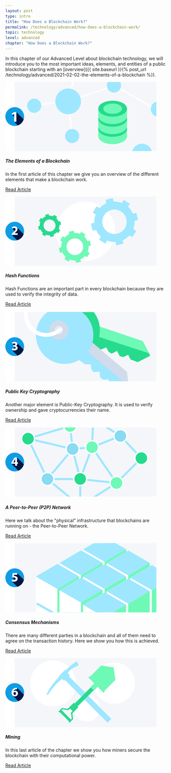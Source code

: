 ```yaml
---
layout: post
type: intro
title: "How Does a Blockchain Work?"
permalink: /technology/advanced/how-does-a-blockchain-work/
topic: technology
level: advanced
chapter: "How Does a Blockchain Work?"
---
```


In this chapter of our Advanced Level about blockchain technology, we will introduce you to the most important ideas, elements, and entities of a public blockchain starting with an [overview]({{ site.baseurl }}{% post_url /technology/advanced/2021-02-02-the-elements-of-a-blockchain %}).


<div class="row mt-5">
    <div class="col-md-3">
        <img src="/assets/post_files/technology/advanced/how-does-a-blockchain-work/elements_of_blockchain.svg" alt="The Elements of a Blockchain" />
    </div>
    <div class="col-md-9">
        <h5 class="intro-article-title">The Elements of a Blockchain</h5>
        <p class="mb-1">
            In the first article of this chapter we give you an overview of the different elements that make a blockchain work.
        </p>
        <p class="mb-0">
            <a class="font-weight-bold" href="{{ site.baseurl }}{% post_url /technology/advanced/2021-02-02-the-elements-of-a-blockchain %}">Read Article</a>
        </p>
    </div>
</div>

<div class="row mt-5">
    <div class="col-md-3">
        <img src="/assets/post_files/technology/advanced/how-does-a-blockchain-work/hash.svg" alt="Hash Functions" />
    </div>
    <div class="col-md-9">
        <h5 class="intro-article-title">Hash Functions</h5>
        <p class="mb-1">
            Hash Functions are an important part in every blockchain because they are used to verify the integrity of data.
        </p>
        <p class="mb-0">
            <a class="font-weight-bold" href="{{ site.baseurl }}{% post_url /technology/advanced/2021-02-03-hash-functions %}">Read Article</a>
        </p>
    </div>
</div>

<div class="row mt-5">
    <div class="col-md-3">
        <img src="/assets/post_files/technology/advanced/how-does-a-blockchain-work/pkc.svg" alt="Public Key Cryptography" />
    </div>
    <div class="col-md-9">
        <h5 class="intro-article-title">Public Key Cryptography</h5>
        <p class="mb-1">
            Another major element is Public-Key Cryptography. It is used to verify ownership and gave cryptocurrencies their name.
        </p>
        <p class="mb-0">
            <a class="font-weight-bold" href="{{ site.baseurl }}{% post_url /technology/advanced/2021-02-04-public-key-cryptography %}">Read Article</a>
        </p>
    </div>
</div>

<div class="row mt-5">
    <div class="col-md-3">
        <img src="/assets/post_files/technology/advanced/how-does-a-blockchain-work/p2p.svg" alt="A Peer-to-Peer (P2P) Network" />
    </div>
    <div class="col-md-9">
        <h5 class="intro-article-title">A Peer-to-Peer (P2P) Network</h5>
        <p class="mb-1">
            Here we talk about the "physical" infrastructure that blockchains are running on - the Peer-to-Peer Network.
        </p>
        <p class="mb-0">
            <a class="font-weight-bold" href="{{ site.baseurl }}{% post_url /technology/advanced/2021-02-05-a-peer-to-peer-p2p-network %}">Read Article</a>
        </p>
    </div>
</div>

<div class="row mt-5">
    <div class="col-md-3">
        <img src="/assets/post_files/technology/advanced/how-does-a-blockchain-work/consensus.svg" alt="Consensus Mechanisms" />
    </div>
    <div class="col-md-9">
        <h5 class="intro-article-title">Consensus Mechanisms</h5>
        <p class="mb-1">
            There are many different parties in a blockchain and all of them need to agree on the transaction history. Here we show you how this is achieved.
        </p>
        <p class="mb-0">
            <a class="font-weight-bold" href="{{ site.baseurl }}{% post_url /technology/advanced/2021-02-06-consensus-mechanisms %}">Read Article</a>
        </p>
    </div>
</div>

<div class="row mt-5">
    <div class="col-md-3">
        <img src="/assets/post_files/technology/advanced/how-does-a-blockchain-work/mining.svg" alt="Mining" />
    </div>
    <div class="col-md-9">
        <h5 class="intro-article-title">Mining</h5>
        <p class="mb-1">
            In this last article of the chapter we show you how miners secure the blockchain with their computational power.
        </p>
        <p class="mb-0">
            <a class="font-weight-bold" href="{{ site.baseurl }}{% post_url /technology/advanced/2021-02-07-mining %}">Read Article</a>
        </p>
    </div>
</div>
